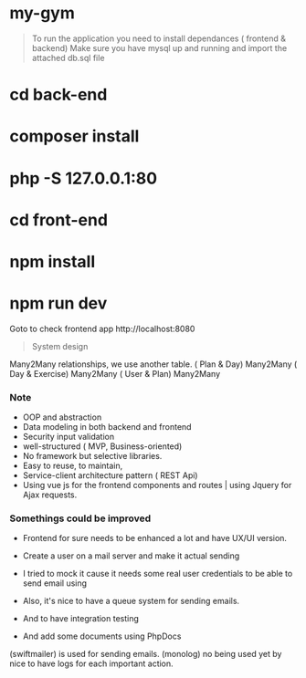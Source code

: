 # my-gym

> To run the application you need to  install dependances ( frontend & backend)
> Make sure you have mysql up and running and import the attached db.sql file

# cd back-end
# composer install 
# php -S 127.0.0.1:80

# cd front-end
# npm install
# npm run dev         

Goto to check frontend app  http://localhost:8080


> System design

Many2Many relationships, we use another table.
( Plan & Day) Many2Many 
( Day & Exercise) Many2Many
( User & Plan) Many2Many


### Note 

- OOP  and abstraction
- Data modeling in both backend and frontend
- Security input validation 
- well-structured ( MVP, Business-oriented)
- No framework but selective libraries.
- Easy to reuse, to maintain,  
- Service-client architecture pattern ( REST Api)
- Using vue js for the frontend components and routes | using Jquery for Ajax requests.


###  Somethings could be improved

- Frontend for sure needs to be enhanced a lot and have UX/UI version.
- Create a user on a mail server and make it actual sending    
- I tried to mock it cause it needs some real user credentials to be able to send email using 


- Also, it's nice to have a queue system for sending emails.
- And to have integration testing
- And add some documents using PhpDocs

(swiftmailer) is used for sending emails.
(monolog) no being used yet by nice to have logs for each important action.
 
 

 


